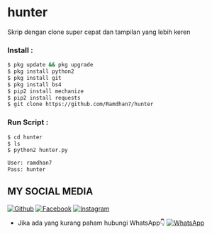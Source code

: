 # hunter
Skrip dengan clone super cepat dan tampilan yang lebih keren



### Install :
````bash
$ pkg update && pkg upgrade 
$ pkg install python2 
$ pkg install git 
$ pkg install bs4
$ pip2 install mechanize 
$ pip2 install requests 
$ git clone https://github.com/Ramdhan7/hunter
````
### Run Script :
````bash
$ cd hunter
$ ls
$ python2 hunter.py

User: ramdhan7
Pass: hunter

````

## MY SOCIAL MEDIA
[![Github](https://img.shields.io/badge/Github-Ikuti-green?style=for-the-badge&logo=github)](https://github.com/Ramdhan7)
[![Facebook](https://img.shields.io/badge/Facebook-Ikuti-green?style=for-the-badge&logo=facebook)](https://www.facebook.com/Ramdhan.Ramadhian.ID)
[![Instagram](https://img.shields.io/badge/Instagram-Ikuti-green?style=for-the-badge&logo=instagram)](https://Instagram.com/ramdhan._ramadhian._99)
* Jika ada yang kurang paham hubungi WhatsApp👇
[![WhatsApp](https://img.shields.io/badge/whatsapp-Hubungi-brightgreen?style=for-the-badge&logo=whatsapp)](https://api.whatsapp.com/send/?phone=%2B6285220455740&text&app_absent=0/send/?chat=%Haloo)


